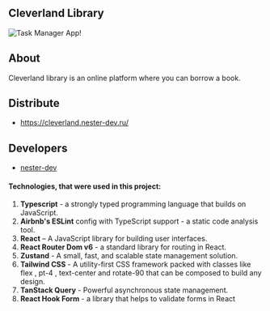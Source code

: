 ## Cleverland Library

![Task Manager App!](https://i.postimg.cc/436L3LGH/chrome-3wvg-LHGo-Gm.png "Cleverland Library")

## About
Cleverland library is an online platform where you can borrow a book.

## Distribute

- https://cleverland.nester-dev.ru/


## Developers

- [nester-dev](https://github.com/nester-dev)

#### Technologies, that were used in this project:
1. **Typescript** - a strongly typed programming language that builds on JavaScript.
2. **Airbnb's ESLint** config with TypeScript support - a static code analysis tool.
3. **React** – A JavaScript library for building user interfaces.
4. **React Router Dom v6** - a standard library for routing in React.
5. **Zustand** - A small, fast, and scalable state management solution.
6. **Tailwind CSS** - A utility-first CSS framework packed with classes like flex , pt-4 , text-center and rotate-90 that can be composed to build any design.
7. **TanStack Query** - Powerful asynchronous state management.
8. **React Hook Form** - a library that helps to validate forms in React
